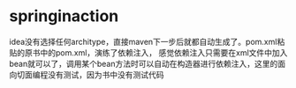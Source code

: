 # springinaction
idea没有选择任何architype，直接maven下一步后就都自动生成了。pom.xml粘贴的原书中的pom.xml，演练了依赖注入， 感觉依赖注入只需要在xml文件中加入bean就可以了，调用某个bean方法时可以自动在构造器进行依赖注入，这里的面向切面编程没有测试，因为书中没有测试代码